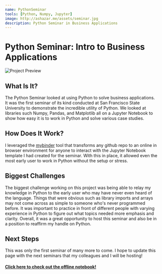 ```yaml
---
name: PythonSeminar
tools: [Python, Numpy, Jupyter]
image: http://ashazar.me/assets/seminar.jpg
description: Python Seminar in Business Applications
---
```



# Python Seminar: Intro to Business Applications
![Project Preview](http://ashazar.me/assets/seminar.jpg)

## What Is It?
The Python Seminar looked at using Python to solve business applications. It was the first seminar of its kind conducted at San Francisco State University to demonstrate the incredible utility of Python. We looked at libraries such Numpy, Pandas, and Matplotlib all on a Jupyter Notebook to show how easy it is to work in Python and solve various case studies. 

## How Does It Work?
I leveraged the [mybinder](https://mybinder.org/v2/gh/AashinShazar/SFSU-PythonSeminar/master?filepath=Seminar1.ipynb) tool that transforms any github repo to an online in browser environment for anyone to interact with the Jupyter Notebook template I had created for the seminar. With this in place, it allowed even the most early user to work in Python without the setup or stress. 

## Biggest Challenges
The biggest challenge working on this project was being able to relay my knowledge in Python to the early user who may have never even heard of the language. Things that were obvious such as library imports and arrays may not come across as simple to someone who's never programmed before. It was important to practice in front of different people with varying experience in Python to figure out what topics needed more emphasis and clarity. Overall, it was a great opportunity to host this seminar and also be in a position to reaffirm my handle on Python.

## Next Steps
This was only the first seminar of many more to come. I hope to update this page with the next seminars that my colleagues and I will be hosting! 


#### [Click here to check out the offline notebook!](https://github.com/AashinShazar/SFSU-PythonSeminar/blob/master/Seminar1.ipynb)
